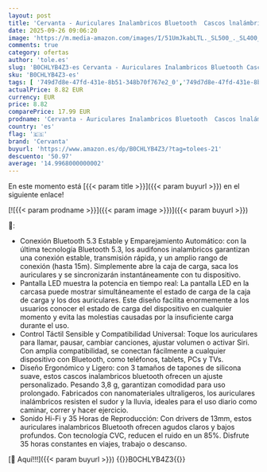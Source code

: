 ```yaml
---
layout: post
title: 'Cervanta - Auriculares Inalambricos Bluetooth  Cascos lnalámbricos Bluetooth 5.3 Reproducción de 35 Horas Hi-Fi Estéreo Auriculares lnalámbricos USB C Audifonos Inalambricos HD Mic para iOS Galaxy Xiaomi Android'
date: 2025-09-26 09:06:20
image: 'https://m.media-amazon.com/images/I/51UmJkabLTL._SL500_._SL400_.jpg'
comments: true
category: ofertas
author: 'tole.es'
slug: 'B0CHLYB4Z3-es Cervanta - Auriculares Inalambricos Bluetooth Cascos...'
sku: 'B0CHLYB4Z3-es'
tags: [ '749d7d8e-47fd-431e-8b51-348b70f767e2_0','749d7d8e-47fd-431e-8b51-348b70f767e2_101','749d7d8e-47fd-431e-8b51-348b70f767e2_8501','Arborist Merchandising Root','Auriculares para equipo de audio','Auriculares y accesorios','CML-Tech','Electrónica','Los favoritos de nuestros clientes: Electrónica','Self Service','Special Features Stores','Tech all','android','cervanta','🇪🇸', ]
actualPrice: 8.82 EUR
currency: EUR
price: 8.82
comparePrice: 17.99 EUR
prodname: 'Cervanta - Auriculares Inalambricos Bluetooth  Cascos lnalámbricos Bluetooth 5.3 Reproducción de 35 Horas Hi-Fi Estéreo Auriculares lnalámbricos USB C Audifonos Inalambricos HD Mic para iOS Galaxy Xiaomi Android'
country: 'es'
flag: '🇪🇸'
brand: 'Cervanta'
buyurl: 'https://www.amazon.es/dp/B0CHLYB4Z3/?tag=tolees-21'
descuento: '50.97'
average: '14.9968000000002'
---
```


En este momento está [{{< param title >}}]({{< param buyurl >}}) en el siguiente enlace!

[![{{< param prodname >}}]({{< param image >}})]({{< param buyurl >}})

🔎:

- Conexión Bluetooth 5.3 Estable y Emparejamiento Automático: con la última tecnología Bluetooth 5.3, los audifonos inalambricos garantizan una conexión estable, transmisión rápida, y un amplio rango de conexión (hasta 15m). Simplemente abre la caja de carga, saca los auriculares y se sincronizarán instantáneamente con tu dispositivo.
- Pantalla LED muestra la potencia en tiempo real: La pantalla LED en la carcasa puede mostrar simultáneamente el estado de carga de la caja de carga y los dos auriculares. Este diseño facilita enormemente a los usuarios conocer el estado de carga del dispositivo en cualquier momento y evita las molestias causadas por la insuficiente carga durante el uso.
- Control Táctil Sensible y Compatibilidad Universal: Toque los auriculares para llamar, pausar, cambiar canciones, ajustar volumen o activar Siri. Con amplia compatibilidad, se conectan fácilmente a cualquier dispositivo con Bluetooth, como teléfonos, tablets, PCs y TVs.
- Diseño Ergonómico y Ligero: con 3 tamaños de tapones de silicona suave, estos cascos inalambricos bluetooth ofrecen un ajuste personalizado. Pesando 3,8 g, garantizan comodidad para uso prolongado. Fabricados con nanomateriales ultraligeros, los auriculares inalámbricos resisten el sudor y la lluvia, ideales para el uso diario como caminar, correr y hacer ejercicio.
- Sonido Hi-Fi y 35 Horas de Reproducción: Con drivers de 13mm, estos auriculares inalambricos Bluetooth ofrecen agudos claros y bajos profundos. Con tecnología CVC, reducen el ruido en un 85%. Disfrute 35 horas constantes en viajes, trabajo o descanso.

[🛒 Aquí!!!]({{< param buyurl >}})
{{<world>}}B0CHLYB4Z3{{</world>}}
